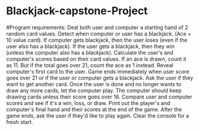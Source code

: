 # Blackjack-capstone-Project

#Program requirements:
Deal both user and computer a starting hand of 2 random card values.
Detect when computer or user has a blackjack. (Ace + 10 value card).
If computer gets blackjack, then the user loses (even if the user also has a blackjack). 
If the user gets a blackjack, then they win (unless the computer also has a blackjack).
Calculate the user's and computer's scores based on their card values.
If an ace is drawn, count it as 11. But if the total goes over 21, count the ace as 1 instead.
Reveal computer's first card to the user.
Game ends immediately when user score goes over 21 or if the user or computer gets a blackjack.
Ask the user if they want to get another card.
Once the user is done and no longer wants to draw any more cards, let the computer play. 
The computer should keep drawing cards unless their score goes over 16.
Compare user and computer scores and see if it's a win, loss, or draw.
Print out the player's and computer's final hand and their scores at the end of the game.
After the game ends, ask the user if they'd like to play again. Clear the console for a fresh start.
